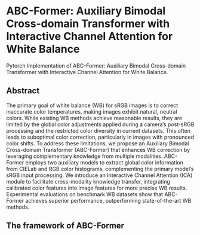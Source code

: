 # ABC-Former: Auxiliary Bimodal Cross-domain Transformer with Interactive Channel Attention for White Balance
Pytorch Implementation of ABC-Former: Auxiliary Bimodal Cross-domain Transformer with Interactive Channel Attention for White Balance.

## Abstract
The primary goal of white balance (WB) for sRGB images is to correct inaccurate color temperatures, making images exhibit natural, neutral colors. While existing WB methods achieve reasonable results, they are limited by the global color adjustments applied during a camera’s post-sRGB processing and the restricted color diversity in current datasets. This often leads to suboptimal color correction, particularly in images with pronounced color shifts. To address these limitations, we propose an Auxiliary Bimodal Cross-domain Transformer (ABC-Former) that enhances WB correction by leveraging complementary knowledge from multiple modalities. ABC-Former employs two auxiliary models to extract global color information from CIELab and RGB color histograms, complementing the primary model’s sRGB input processing. We introduce an Interactive Channel Attention (ICA) module to facilitate cross-modality knowledge transfer, integrating calibrated color features into image features for more precise WB results. Experimental evaluations on benchmark WB datasets show that ABC-Former achieves superior performance, outperforming state-of-the-art WB methods.

## The framework of ABC-Former
